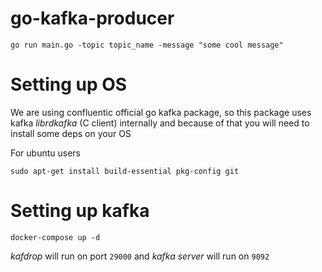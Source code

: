 # go-kafka-producer

`go run main.go -topic topic_name -message "some cool message"`

# Setting up OS

We are using confluentic official go kafka package, so this package uses kafka *librdkafka* (C client) internally and because of that you will need to install some deps on your OS

For ubuntu users

`sudo apt-get install build-essential pkg-config git`

# Setting up kafka

`docker-compose up -d`

*kafdrop* will run on port `29000` and *kafka server* will run on `9092`

